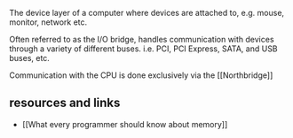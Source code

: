 The device layer of a computer where devices are attached to, e.g. mouse, monitor, network etc.

Often referred to as the I/O bridge, handles communication with devices through a variety of different buses. i.e. PCI, PCI Express, SATA, and USB buses, etc.

Communication with the CPU is done exclusively via the [[Northbridge]]

## resources and links

- [[What every programmer should know about memory]]